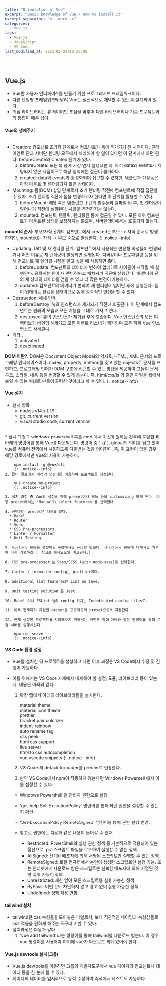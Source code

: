 ```yaml
---
title: "Orientation of Vue"
excerpt: "Basic knowledge of Vue / How to install it"
excerpt_separator: "<!--more-->"
categories:
  - Vue.js
tags:
  - Vue.js
  - JavaScript
  - VS Code
last_modified_at: 2021-02-03T10:30:00
---
```

<!--more-->

<br>

## Vue.js

  * Vue란 사용자 인터페이스를 만들기 위한 프로그레시브 프레임워크이다.
  * 다른 단일형 프레임워크와 달리 Vue는 점진적으로 채택할 수 있도록 설계되어 있다.
  * 핵심 라이브러리는 뷰 레이어만 초점을 맞추어 다른 라이브러리나 기존 프로젝트와의 통합이 매우 쉽다.

#### Vue의 생애주기

<img src="/images/2021-02-02-lifecycle-of-vue.png" alt="">

  * Creation: 컴포넌트 초기화 단계로서 컴포넌트가 돔에 추가되기 전 시점이다. 클라이언트 단과 서버단 렌더링 모두에서 처리해야 할 일이 있다면 이 단계에서 하면 된다. beforeCreate와 Created 단계가 있다.
    1. beforeCreate: 모든 훅 중에 가장 먼저 실행되는 훅. 아직 data와 events가 세팅되지 않은 시점이므로 해당 영역에는 접근이 불가하다.
    2. created: data와 events가 활성화되어 접근할 수 있지만, 템플릿과 가상돔은 아직 마운트 및 렌더링되지 않은 상태이다.
  * Mounting: 돔(DOM) 삽입 단계로서 초기 렌더링 직전에 컴포넌트에 직접 접근할 수 있따. 초기 렌더링 직전에 돔을 변경하고자 한다면 이 단계를 활용할 수 있다.
    1. beforeMount: 해당 훅은 템플릿고 ㅏ렌더 함수들이 컴파일 된 후, 첫 렌더링이 일어나기 직전에 실행된다. 사용을 추천하지는 않는다.
    2. mounted: 컴포넌트, 템플릿, 렌더링된 돔에 접근할 수 있다. 모든 하위 컴포넌트가 마운트된 상태를 보장하지는 않으며, 서버렌더링에서는 호출되지 않는다.
    
**mount의 순서**: 부모/자식 관계의 컴포넌트에서 created는 부모 -> 자식 순서로 발생하지만, mounted는 자식 -> 부모 순으로 발생한다.
{: .notice--info}

  * Updating: Diff 및 재 렌더링 단계. 컴포넌트에서 사용되는 반응형 속성들이 변경되거나 어떤 이유로 재 렌더링이 발생되면 실행된다. 디버깅이나 프로파일링 등을 위해 컴포넌트 재 렌더링 시점을 알고 싶을 때 사용하면 좋다.
    1. beforeUpdate: 컴포넌트의 데이터가 변하여 업데이트 사이클이 시작될 때 실행된다. 정확히는 돔이 재 렌더링되고 패치되기 직전에 실행된다. 재 렌더링 전의 새 상태의 데이터를 얻을 수 있고 더 많은 변경이 가능하다.
    2. updated: 컴포넌트의 데이터가 변하여 재 렌더링이 일어난 후에 실행된다. 돔이 업데이트 완료된 상태이므로 돔에 종속적인 연산을 할 수 있다.
  * Destruction: 해체 단계
    1. beforeDestroy: 뷰의 인스턴스가 제거되기 직전에 호출된다. 이 단계에서 컴포넌트는 원래의 모습과 모든 기능을 그대로 가지고 있다.
    2. destroyed: 뷰의 인스턴스가 제거된 후에 호출된다. Vue 인스턴스의 모든 디렉티브가 바인딩 해제되고 모든 이벤트 리스너가 제거되며 모든 하위 Vue 인스턴스도 삭제된다.
  * 기타..
    1. activated
    2. deactivated
    
**DOM 이란?**: DOM은 Document Object Model의 약자로, HTML, XML 문서의 프로그래밍 인터페이스이다. nodes, property, method를 갖고 있는 objects로 문서를 표현하고, 프로그래밍 언어가 DOM 구조에 접근할 수 있는 방법을 제공하여 그들이 문서 구조, 스타일, 내용 등을 변경할 수 있게 돕는다. 즉, html/css/js 와 같은 파일을 웹에서 보일 수 있는 형태로 만들어 출력한 것이라고 할 수 있다. 
{: .notice--info}
  
  
#### Vue 설치

  * 설치 항목
    * nodejs v14.x LTS
    * git, current version
    * visual studio code, current version
<br>
  * 설치 과정
    1. windows powershell 혹은 cmd 에서 자신이 원하는 경로에 도달한 뒤 아래의 명령어를 통해 Vue를 다운받는다. 명령어 중 '-g'는 global의 의미를 담고 있어 vue를 컴퓨터 전역에서 사용하도록 다운받는 것을 의미한다. 즉, 이 표현이 없을 경우 해당 경로에서만 Vue의 사용이 가능하다.
     
        npm install -g @vue/cli
        {: .notice--info}
    2. 폴더 경로에서 아래의 명령어를 이용하여 프로젝트를 생성한다.
    
        vue create my-project
        {: .notice--info}
        
    3. 설치 과정 중 Vue의 설정을 위해 preset이나 모듈 등을 customizing 하게 된다. 이 중 preset에서는 'Manually select features'를 선택한다.
    
    4. 선택하는 preset은 다음과 같다.
      * Babel
      * Router
      * Vuex
      * CSS Pre-processors
      * Linter / Formatter
      * Unit Testing
      
    5. history 모드를 설정하는 구간에서는 yes로 답한다. (history 모드에 대해서는 차후에 다시 기술하겠다. 참고로 해시모드와 비교된다.)
    
    6. CSS pre-processor 는 Sass/SCSS (with node-sass)로 선택한다.
    
    7. Linter / formatter config는 prettier이다.
    
    8. additional lint features는 Lint on save.
    
    9. unit testing solution 은 Jest.
    
    10. Babel 이나 ESLint 등의 config 위치는 Indedicated config files로.
    
    11. 이후 현재까지 지정한 preset을 프로젝트의 preset으로서 저장한다.
    
    12. 현재 생성된 프로젝트를 시험해보기 위해서는 커맨드 창에 아래와 같은 명령어를 통해 로컬 서버를 실행시킨다.
    
        npm run serve
        {: .notice--info}
    
#### VS Code 환경 설정

  * Vue를 설치한 뒤 프로젝트를 생성하고 나면 이후 과정은 VS Code에서 수정 및 진행이 가능하다.
  * 이를 위해서는 VS Code 자체에서 내재해야 할 설정, 모듈, 라이브러리 등이 있는데, 내용은 아래와 같다.
  
    1. 확장 탭에서 아래의 라이브러리들을 설치한다.
    
        material theme<br>
        material icon theme<br>
        prettier<br>
        bracket pair colorizer<br>
        indent-rainbow<br>
        auto rename tag<br>
        css peek<br>
        html css support<br>
        live server<br>
        html to css autocompletion<br>
        vue vscode snippets
        {: .notice--info}
        
    2. VS Code 의 default formatter를 prettier로 변경한다.
    
    3. 만약 VS Code에서 npm이 작동하지 않는다면 Windows Powersell 에서 이를 설정할 수 있다.
      * Windows Powershell 을 관리자 권한으로 실행.
      * 'get-help Set-ExecutionPolicy' 명령어를 통해 어떤 권한을 설정할 수 있는지 확인.
      * 'Set-ExecutionPolicy RemoteSigned' 명령어를 통해 권한 설정 변경.
      * 참고로 권한에는 다음과 같은 내용이 들어갈 수 있다.
      
        * Restricted: PowerShell의 실행 권한 정책 중 기본적으로 적용되어 있는 옵션으로, ps1 스크립트 파일을 로드하여 실행할 수 없는 정책.
        * AllSigned: 신뢰된 배포자에 의해 서명된 스크립트만 실행할 수 있는 정책.
        * RemoteSigned: 로컬 컴퓨터에서 본인이 생성한 스크립트만 실행 가능. 또는 인터넷에서 다운로드 받은 스크립트는 신뢰된 배포자에 의해 서명된 것만 실행 가능한 정책.
        * Unrestricted: 제한 없이 모든 스크립트를 실행 가능한 정책.
        * ByPass: 어떤 것도 차단하지 않고 경고 없이 실행 가능한 정책.
        * Undefined: 정책 적용 안함.
        
#### tailwind 설치

  * tailwind란 css 속성들을 모아놓은 파일로서, 보다 직관적인 네이밍과 속성값들로 css 적용을 편하게 해주는 도구라고 할 수 있다.
  * 설치과정은 다음과 같다.
    1. 'vue add tailwind' 라는 명령어를 통해 tailwind를 다운로드 받는다. 이 경우 vue 명령어를 사용해야 하기에 vue가 다운로드 되어 있어야 한다.
    
#### Vue.js devtools 설치(크롬)

  * Vue.js devtools를 이용하면 크롬의 개발자도구에서 vue 페이지의 컴포넌트나 데이터 등을 한 눈에 볼 수 있다.
  * 페이지의 데이터를 임시적으로 동적 수정하여 즉석에서 테스트도 가능하다.
  
        
